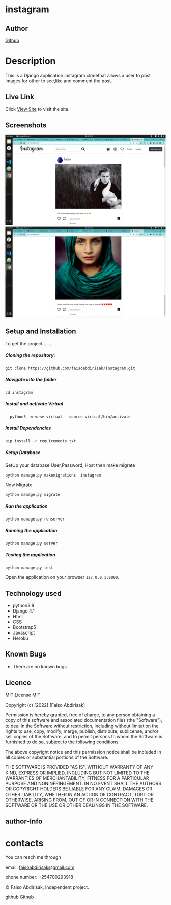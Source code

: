 # instagram
## Author
  
[Github](https://github.com/faisoabdirisak)
  
# Description
This is a Django application instagram clonethat allows a user to post images for other to see,like and comment the post.
  
##  Live Link  
 Click [View Site](https://boiling-sierra-41687.herokuapp.com/)  to visit the site.
  
## Screenshots 
<img src="https://github.com/faisoabdirisak/instagram/blob/master/static/images/Screenshot%20from%202022-03-08%2020-52-29.png">

 
<img src="https://github.com/faisoabdirisak/instagram/blob/master/static/images/Screenshot%20from%202022-03-08%2020-52-44.png">
 
  
## Setup and Installation  
To get the project .......  
  
##### Cloning the repository:  
 ``` 
git clone https://github.com/faisoabdirisak/instagram.git
```
##### Navigate into the folder 
 ``` 
cd instagram
```
##### Install and activate Virtual  
 ``` 
- python3 -m venv virtual - source virtual/bin/activate  
```  
##### Install Dependencies  
 ``` 
 pip install -r requirements.txt 
```  
 ##### Setup Database  
  SetUp your database User,Password, Host then make migrate  
 ``` 
python manage.py makemigrations  instagram 
 ``` 
 Now Migrate  
 ```
 python manage.py migrate 
```
##### Run the application  
 ``` 
 python manage.py runserver 
``` 
##### Running the application  
 ``` 
 python manage.py server 
```
##### Testing the application  
 ``` 
 python manage.py test 
```
Open the application on your browser `127.0.0.1:8000`.  
  
  
## Technology used  
  
* python3.8  
* Django 4.1
* Html
* CSS
* Bootstrap5
* Javascript
* Heroku
  
  
## Known Bugs  
* There are no known bugs 
  
## Licence

MIT License    [MIT](https://choosealicense.com/licenses/mit/)

Copyright (c) [2022] [Faiso Abdirisak]

Permission is hereby granted, free of charge, to any person obtaining a copy
of this software and associated documentation files (the "Software"), to deal
in the Software without restriction, including without limitation the rights
to use, copy, modify, merge, publish, distribute, sublicense, and/or sell
copies of the Software, and to permit persons to whom the Software is
furnished to do so, subject to the following conditions:

The above copyright notice and this permission notice shall be included in all
copies or substantial portions of the Software.

THE SOFTWARE IS PROVIDED "AS IS", WITHOUT WARRANTY OF ANY KIND, EXPRESS OR
IMPLIED, INCLUDING BUT NOT LIMITED TO THE WARRANTIES OF MERCHANTABILITY,
FITNESS FOR A PARTICULAR PURPOSE AND NONINFRINGEMENT. IN NO EVENT SHALL THE
AUTHORS OR COPYRIGHT HOLDERS BE LIABLE FOR ANY CLAIM, DAMAGES OR OTHER
LIABILITY, WHETHER IN AN ACTION OF CONTRACT, TORT OR OTHERWISE, ARISING FROM,
OUT OF OR IN CONNECTION WITH THE SOFTWARE OR THE USE OR OTHER DEALINGS IN THE
SOFTWARE.

## author-Info

# contacts
You can reach me through

email: faisoabdirisak@gmail.com

phone number: +254700293918


©️ Faiso Abdirisak, independent project.



github [Github](https://github.com/faisoabdirisak)
